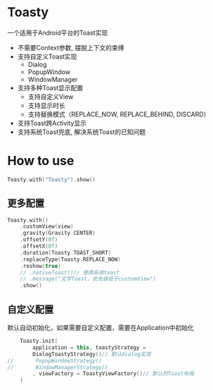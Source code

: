 # Toasty

一个适用于Android平台的Toast实现

* 不需要Context参数, 摆脱上下文的束缚
* 支持自定义Toast实现
    * Dialog
    * PopupWindow
    * WindowManager
* 支持多种Toast显示配置
    * 支持自定义View
    * 支持显示时长
    * 支持替换模式（REPLACE_NOW, REPLACE_BEHIND, DISCARD）
* 支持Toast跨Activity显示
* 支持系统Toast兜底, 解决系统Toast的已知问题

# How to use

```kotlin
Toasty.with("Toasty").show()
```

## 更多配置

```kotlin
Toasty.with()
    .customView(view)
    .gravity(Gravity.CENTER)
    .offsetY(0f)
    .offsetX(0f)
    .duration(Toasty.TOAST_SHORT)
    .replaceType(Toasty.REPLACE_NOW)
    .reshow(true)
    // .nativeToast()// 使用系统toast
    // .message("文字Toast，优先级低于customView")
    .show()
```

## 自定义配置

默认自动初始化，如果需要自定义配置，需要在Application中初始化

```kotlin
    Toasty.init(
        application = this, toastyStrategy =
        DialogToastyStrategy()// 默认dialog实现
//       PopupWindowStrategy()
//       WindowManagerStrategy()
        , viewFactory = ToastyViewFactory()// 默认的Toast布局
    )
```

